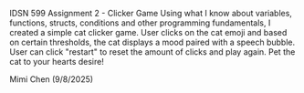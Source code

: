 IDSN 599 Assignment 2 - Clicker Game
Using what I know about variables, functions, structs, conditions and other programming fundamentals, I created a simple cat clicker game.
User clicks on the cat emoji and based on certain thresholds, the cat displays a mood paired with a speech bubble.
User can click "restart" to reset the amount of clicks and play again. Pet the cat to your hearts desire!

Mimi Chen (9/8/2025)
